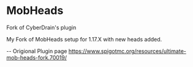 # MobHeads
Fork of CyberDrain's plugin


My Fork of MobHeads setup for 1.17.X with new heads added.

-- Origional Plugin page
https://www.spigotmc.org/resources/ultimate-mob-heads-fork.70019/
